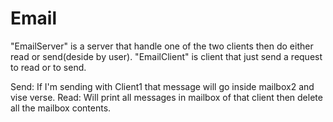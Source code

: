 # Email

"EmailServer" is a server that handle one of the two clients then do either read or send(deside by user).
"EmailClient" is client that just send a request to read or to send.

Send: If I'm sending with Client1 that message will go inside mailbox2 and vise verse.
Read: Will print all messages in mailbox of that client then delete all the mailbox contents.
